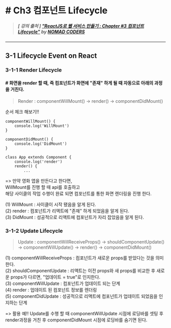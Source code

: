 # # Ch3 컴포넌트 Lifecycle

> ##### [ 강의 출처 ] ["ReactJS로 웹 서비스 만들기 : Chapter #3 컴포넌트 Lifecycle”](https://academy.nomadcoders.co/courses/enrolled/216871) by [NOMAD CODERS](https://academy.nomadcoders.co/)

----

## 3-1 Lifecycle Event on React

### 3-1-1 Render Lifecycle
#### # 화면을 render 할 때, 즉 컴포넌트가 화면에 "존재" 하게 될 때 자동으로 아래의 과정을 거친다.

> Render : componentWillMount() -> render() -> componentDidMount()  


순서 체크 해보기!!
```
componentWillMount() {
    console.log('WillMount')
}

componentDidMount() {
    console.log('DidMount')
}

class App extends Component {
    console.log('render')
    render() {
        ...
```

=> 만약 영화 앱을 만든다고 한다면,  
WillMount를 진행 할 때 api를 호출하고  
해당 사이클의 작업 수행이 완료 되면 컴포넌트를 통한 화면 렌더링을 진행 한다.


(1) WillMount : 사이클이 시작 됐음을 알게 된다.  
(2) render : 컴포넌트가 리액트에 "존재" 하게 되었음을 알게 된다.  
(3) DidMount : 성공적으로 리액트에 컴포넌트가 자리 잡았음을 알게 된다.  

### 3-1-2 Update Lifecycle

> Update : componentWillReceiveProps() -> shouldComponentUpdate() -> componentWillUpdate() -> render() -> componentDidMount()

(1) componentWillReceiveProps : 컴포넌트가 새로운 props를 받았다는 것을 의미한다.  
(2) shouldComponentUpdate : 리액트는 이전 props와 새 props를 비교한 후 새로운 props가 다르면, "업데이트 = true"로 인지한다.  
(3) componentWillUpdate : 컴포넌트가 업데이트 되는 단계  
(4) render : 업데이트 된 컴포넌트 정보를 렌더링  
(5) componentDidUpdate : 성공적으로 리액트에 컴포넌트가 업데이트 되었음을 인지하는 단계

=> 활용 예!! Update를 수행 할 때 componentWillUpdate 시점에 로딩바를 셋팅 후 render과정을 거친 후 componentDidMount 시점에 로딩바를 숨기면 된다.
